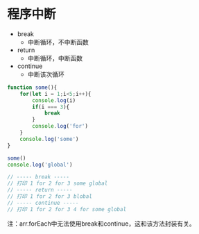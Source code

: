 # 程序中断

- break
  - 中断循环，不中断函数
- return
  - 中断循环，中断函数
- continue
  - 中断该次循环

```javascript
function some(){
	for(let i = 1;i<5;i++){
		console.log(i)
		if(i === 3){
			break
		}
		console.log('for')
	}
	console.log('some')
}

some()
console.log('global')

// ----- break -----
// 打印 1 for 2 for 3 some global
// ----- return -----
// 打印 1 for 2 for 3 blobal
// ----- continue -----
// 打印 1 for 2 for 3 4 for some global
```



注：arr.forEach中无法使用break和continue，这和该方法封装有关。
